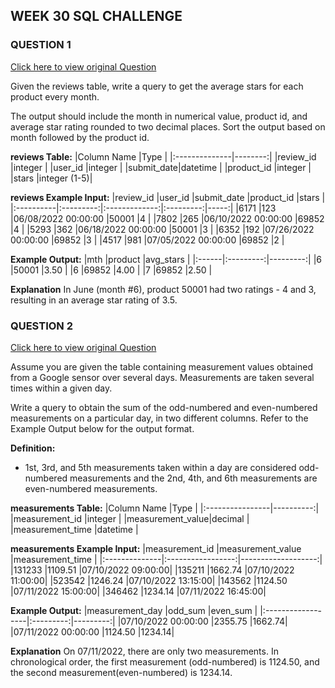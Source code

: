 ## WEEK 30 SQL CHALLENGE

### QUESTION 1
[Click here to view original Question](https://buff.ly/3yg5r4t)

Given the reviews table, write a query to get the average stars for each product every month.

The output should include the month in numerical value, product id, and average star rating rounded to two decimal places. Sort the output based on month followed by the product id.

**reviews Table:**
|Column Name	|Type     |
|:--------------|--------:|
|review_id	|integer      |
|user_id	|integer      |
|submit_date|datetime     |
|product_id	|integer      |
|stars	    |integer (1-5)|


**reviews Example Input:**
|review_id	|user_id	|submit_date	|product_id	|stars |
|:----------|:---------:|:-------------:|:---------:|-----:|
|6171	|123	|06/08/2022 00:00:00	|50001	|4 |
|7802	|265	|06/10/2022 00:00:00	|69852	|4 |
|5293	|362	|06/18/2022 00:00:00	|50001	|3 |
|6352	|192	|07/26/2022 00:00:00	|69852	|3 |
|4517	|981	|07/05/2022 00:00:00	|69852	|2 |


**Example Output:**
|mth	|product	|avg_stars |
|:------|:---------:|---------:|
|6	|50001	|3.50 |
|6	|69852	|4.00 |
|7	|69852	|2.50 |

**Explanation**
In June (month #6), product 50001 had two ratings - 4 and 3, resulting in an average star rating of 3.5.


### QUESTION 2
[Click here to view original Question](https://buff.ly/3Zq5Ih0)

Assume you are given the table containing measurement values obtained from a Google sensor over several days. Measurements are taken several times within a given day.

Write a query to obtain the sum of the odd-numbered and even-numbered measurements on a particular day, in two different columns. Refer to the Example Output below for the output format.

**Definition:**
- 1st, 3rd, and 5th measurements taken within a day are considered      odd-numbered measurements and the 2nd, 4th, and 6th measurements are even-numbered measurements.

**measurements Table:**
|Column Name	  |Type       |
|:----------------|----------:|
|measurement_id	  |integer    |
|measurement_value|decimal    |
|measurement_time |datetime   |

**measurements Example Input:**
|measurement_id	|measurement_value	|measurement_time    |
|:--------------|:-----------------:|-------------------:|
|131233	|1109.51	|07/10/2022 09:00:00|
|135211	|1662.74	|07/10/2022 11:00:00|
|523542	|1246.24	|07/10/2022 13:15:00|
|143562	|1124.50	|07/11/2022 15:00:00|
|346462	|1234.14	|07/11/2022 16:45:00|

**Example Output:**
|measurement_day	|odd_sum	|even_sum  |
|:------------------|:---------:|---------:|
|07/10/2022 00:00:00	|2355.75   |1662.74|
|07/11/2022 00:00:00	|1124.50   |1234.14|

**Explanation**
On 07/11/2022, there are only two measurements. In chronological order, the first measurement (odd-numbered) is 1124.50, and the second measurement(even-numbered) is 1234.14.